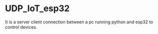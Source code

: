 # UDP_IoT_esp32
It is a server client connection between a pc running python and esp32 to control devices. 
